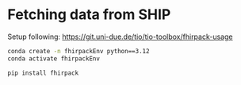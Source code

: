 # Fetching data from SHIP

Setup following: https://git.uni-due.de/tio/tio-toolbox/fhirpack-usage

```sh
conda create -n fhirpackEnv python==3.12
conda activate fhirpackEnv

pip install fhirpack
```
